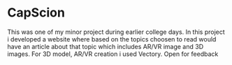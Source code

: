 # CapScion

This was one of my minor project during earlier college days. In this project i developed a website where based on the topics choosen to read
would have an article about that topic which includes AR/VR image and 3D images. For 3D model, AR/VR creation i used Vectory. Open for feedback

